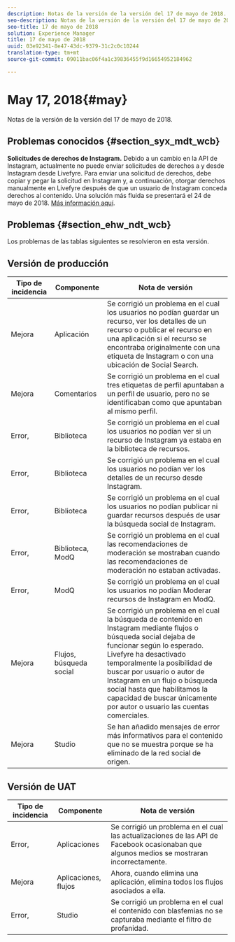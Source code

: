```yaml
---
description: Notas de la versión de la versión del 17 de mayo de 2018.
seo-description: Notas de la versión de la versión del 17 de mayo de 2018.
seo-title: 17 de mayo de 2018
solution: Experience Manager
title: 17 de mayo de 2018
uuid: 03e92341-8e47-43dc-9379-31c2c0c10244
translation-type: tm+mt
source-git-commit: 09011bac06f4a1c39836455f9d16654952184962

---
```



# May 17, 2018{#may}

Notas de la versión de la versión del 17 de mayo de 2018.

## Problemas conocidos {#section_syx_mdt_wcb}

**Solicitudes de derechos de Instagram.** Debido a un cambio en la API de Instagram, actualmente no puede enviar solicitudes de derechos a y desde Instagram desde Livefyre. Para enviar una solicitud de derechos, debe copiar y pegar la solicitud en Instagram y, a continuación, otorgar derechos manualmente en Livefyre después de que un usuario de Instagram conceda derechos al contenido. Una solución más fluida se presentará el 24 de mayo de 2018. [Más información aquí](/help/using/c-anouncements.md#c_anouncements).

## Problemas {#section_ehw_ndt_wcb}

Los problemas de las tablas siguientes se resolvieron en esta versión.

## Versión de producción

| **Tipo de incidencia** | **Componente** | **Nota de versión** |
|---|---|---|
| Mejora | Aplicación | Se corrigió un problema en el cual los usuarios no podían guardar un recurso, ver los detalles de un recurso o publicar el recurso en una aplicación si el recurso se encontraba originalmente con una etiqueta de Instagram o con una ubicación de Social Search. |
| Mejora | Comentarios | Se corrigió un problema en el cual tres etiquetas de perfil apuntaban a un perfil de usuario, pero no se identificaban como que apuntaban al mismo perfil. |
| Error, | Biblioteca | Se corrigió un problema en el cual los usuarios no podían ver si un recurso de Instagram ya estaba en la biblioteca de recursos. |
| Error, | Biblioteca | Se corrigió un problema en el cual los usuarios no podían ver los detalles de un recurso desde Instagram. |
| Error, | Biblioteca | Se corrigió un problema en el cual los usuarios no podían publicar ni guardar recursos después de usar la búsqueda social de Instagram. |
| Error, | Biblioteca, ModQ | Se corrigió un problema en el cual las recomendaciones de moderación se mostraban cuando las recomendaciones de moderación no estaban activadas. |
| Error, | ModQ | Se corrigió un problema en el cual los usuarios no podían Moderar recursos de Instagram en ModQ. |
| Mejora | Flujos, búsqueda social | Se corrigió un problema en el cual la búsqueda de contenido en Instagram mediante flujos o búsqueda social dejaba de funcionar según lo esperado. Livefyre ha desactivado temporalmente la posibilidad de buscar por usuario o autor de Instagram en un flujo o búsqueda social hasta que habilitamos la capacidad de buscar únicamente por autor o usuario las cuentas comerciales. |
| Mejora | Studio | Se han añadido mensajes de error más informativos para el contenido que no se muestra porque se ha eliminado de la red social de origen. |

## Versión de UAT

| **Tipo de incidencia** | **Componente** | **Nota de versión** |
|---|---|---|
| Error, | Aplicaciones | Se corrigió un problema en el cual las actualizaciones de las API de Facebook ocasionaban que algunos medios se mostraran incorrectamente. |
| Mejora | Aplicaciones, flujos | Ahora, cuando elimina una aplicación, elimina todos los flujos asociados a ella. |
| Error, | Studio | Se corrigió un problema en el cual el contenido con blasfemias no se capturaba mediante el filtro de profanidad. |

